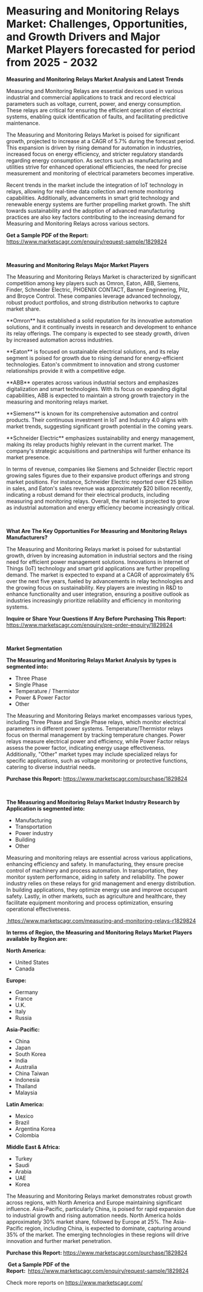 <p><h1>Measuring and Monitoring Relays Market: Challenges, Opportunities, and Growth Drivers and Major Market Players forecasted for period from 2025 - 2032</h1></p><p><strong>Measuring and Monitoring Relays Market Analysis and Latest Trends</strong></p>
<p><p>Measuring and Monitoring Relays are essential devices used in various industrial and commercial applications to track and record electrical parameters such as voltage, current, power, and energy consumption. These relays are critical for ensuring the efficient operation of electrical systems, enabling quick identification of faults, and facilitating predictive maintenance.</p><p>The Measuring and Monitoring Relays Market is poised for significant growth, projected to increase at a CAGR of 5.7% during the forecast period. This expansion is driven by rising demand for automation in industries, increased focus on energy efficiency, and stricter regulatory standards regarding energy consumption. As sectors such as manufacturing and utilities strive for enhanced operational efficiencies, the need for precise measurement and monitoring of electrical parameters becomes imperative.</p><p>Recent trends in the market include the integration of IoT technology in relays, allowing for real-time data collection and remote monitoring capabilities. Additionally, advancements in smart grid technology and renewable energy systems are further propelling market growth. The shift towards sustainability and the adoption of advanced manufacturing practices are also key factors contributing to the increasing demand for Measuring and Monitoring Relays across various sectors.</p></p>
<p><strong>Get a Sample PDF of the Report:&nbsp;</strong> <a href="https://www.marketscagr.com/enquiry/request-sample/1829824?utm_campaign=2299&utm_medium=2&utm_source=Github&utm_content=ia&utm_term=14022025&utm_id=measuring-and-monitoring-relays">https://www.marketscagr.com/enquiry/request-sample/1829824</a></p>
<p>&nbsp;</p>
<p><strong>Measuring and Monitoring Relays Major Market Players</strong></p>
<p><p>The Measuring and Monitoring Relays Market is characterized by significant competition among key players such as Omron, Eaton, ABB, Siemens, Finder, Schneider Electric, PHOENIX CONTACT, Banner Engineering, Pilz, and Broyce Control. These companies leverage advanced technology, robust product portfolios, and strong distribution networks to capture market share.</p><p>**Omron** has established a solid reputation for its innovative automation solutions, and it continually invests in research and development to enhance its relay offerings. The company is expected to see steady growth, driven by increased automation across industries.</p><p>**Eaton** is focused on sustainable electrical solutions, and its relay segment is poised for growth due to rising demand for energy-efficient technologies. Eaton's commitment to innovation and strong customer relationships provide it with a competitive edge.</p><p>**ABB** operates across various industrial sectors and emphasizes digitalization and smart technologies. With its focus on expanding digital capabilities, ABB is expected to maintain a strong growth trajectory in the measuring and monitoring relays market.</p><p>**Siemens** is known for its comprehensive automation and control products. Their continuous investment in IoT and Industry 4.0 aligns with market trends, suggesting significant growth potential in the coming years.</p><p>**Schneider Electric** emphasizes sustainability and energy management, making its relay products highly relevant in the current market. The company's strategic acquisitions and partnerships will further enhance its market presence.</p><p>In terms of revenue, companies like Siemens and Schneider Electric report growing sales figures due to their expansive product offerings and strong market positions. For instance, Schneider Electric reported over €25 billion in sales, and Eaton's sales revenue was approximately $20 billion recently, indicating a robust demand for their electrical products, including measuring and monitoring relays. Overall, the market is projected to grow as industrial automation and energy efficiency become increasingly critical.</p></p>
<p>&nbsp;</p>
<p><strong>What Are The Key Opportunities For Measuring and Monitoring Relays Manufacturers?</strong></p>
<p><p>The Measuring and Monitoring Relays market is poised for substantial growth, driven by increasing automation in industrial sectors and the rising need for efficient power management solutions. Innovations in Internet of Things (IoT) technology and smart grid applications are further propelling demand. The market is expected to expand at a CAGR of approximately 6% over the next five years, fueled by advancements in relay technologies and the growing focus on sustainability. Key players are investing in R&D to enhance functionality and user integration, ensuring a positive outlook as industries increasingly prioritize reliability and efficiency in monitoring systems.</p></p>
<p><strong>Inquire or Share Your Questions If Any Before Purchasing This Report:</strong> <a href="https://www.marketscagr.com/enquiry/pre-order-enquiry/1829824?utm_campaign=2299&utm_medium=2&utm_source=Github&utm_content=ia&utm_term=14022025&utm_id=measuring-and-monitoring-relays">https://www.marketscagr.com/enquiry/pre-order-enquiry/1829824</a></p>
<p>&nbsp;</p>
<p><strong>Market Segmentation</strong></p>
<p><strong>The Measuring and Monitoring Relays Market Analysis by types is segmented into:</strong></p>
<p><ul><li>Three Phase</li><li>Single Phase</li><li>Temperature / Thermistor</li><li>Power & Power Factor</li><li>Other</li></ul></p>
<p><p>The Measuring and Monitoring Relays market encompasses various types, including Three Phase and Single Phase relays, which monitor electrical parameters in different power systems. Temperature/Thermistor relays focus on thermal management by tracking temperature changes. Power relays measure electrical power and efficiency, while Power Factor relays assess the power factor, indicating energy usage effectiveness. Additionally, "Other" market types may include specialized relays for specific applications, such as voltage monitoring or protective functions, catering to diverse industrial needs.</p></p>
<p><strong>Purchase this Report:&nbsp;</strong><a href="https://www.marketscagr.com/purchase/1829824?utm_campaign=2299&utm_medium=2&utm_source=Github&utm_content=ia&utm_term=14022025&utm_id=measuring-and-monitoring-relays">https://www.marketscagr.com/purchase/1829824</a></p>
<p>&nbsp;</p>
<p><strong>The Measuring and Monitoring Relays Market Industry Research by Application is segmented into:</strong></p>
<p><ul><li>Manufacturing</li><li>Transportation</li><li>Power industry</li><li>Building</li><li>Other</li></ul></p>
<p><p>Measuring and monitoring relays are essential across various applications, enhancing efficiency and safety. In manufacturing, they ensure precise control of machinery and process automation. In transportation, they monitor system performance, aiding in safety and reliability. The power industry relies on these relays for grid management and energy distribution. In building applications, they optimize energy use and improve occupant safety. Lastly, in other markets, such as agriculture and healthcare, they facilitate equipment monitoring and process optimization, ensuring operational effectiveness.</p></p>
<p><a href="https://www.marketscagr.com/measuring-and-monitoring-relays-r1829824?utm_campaign=2299&utm_medium=2&utm_source=Github&utm_content=ia&utm_term=14022025&utm_id=measuring-and-monitoring-relays">&nbsp;https://www.marketscagr.com/measuring-and-monitoring-relays-r1829824</a></p>
<p><strong>In terms of Region, the Measuring and Monitoring Relays Market Players available by Region are:</strong></p>
<p>
    <p> <strong> North America: </strong>
        <ul>
            <li>United States</li>
            <li>Canada</li>
        </ul>
        </p> 
    <p> <strong> Europe: </strong>
        <ul>
            <li>Germany</li>
            <li>France</li>
            <li>U.K.</li>
            <li>Italy</li>
            <li>Russia</li>
        </ul>
        </p> 
    <p> <strong> Asia-Pacific: </strong>
        <ul>
            <li>China</li>
            <li>Japan</li>
            <li>South Korea</li>
            <li>India</li>
            <li>Australia</li>
            <li>China Taiwan</li>
            <li>Indonesia</li>
            <li>Thailand</li>
            <li>Malaysia</li>
        </ul>
        </p> 
    <p> <strong> Latin America: </strong>
        <ul>
            <li>Mexico</li>
            <li>Brazil</li>
            <li>Argentina Korea</li>
            <li>Colombia</li>
        </ul>
        </p> 
    <p> <strong> Middle East & Africa: </strong>
        <ul>
            <li>Turkey</li>
            <li>Saudi</li>
            <li>Arabia</li>
            <li>UAE</li>
            <li>Korea</li>
        </ul>
    </p>
    </p>
<p><p>The Measuring and Monitoring Relays market demonstrates robust growth across regions, with North America and Europe maintaining significant influence. Asia-Pacific, particularly China, is poised for rapid expansion due to industrial growth and rising automation needs. North America holds approximately 30% market share, followed by Europe at 25%. The Asia-Pacific region, including China, is expected to dominate, capturing around 35% of the market. The emerging technologies in these regions will drive innovation and further market penetration.</p></p>
<p><strong>Purchase this Report: </strong><a href="https://www.marketscagr.com/purchase/1829824?utm_campaign=2299&utm_medium=2&utm_source=Github&utm_content=ia&utm_term=14022025&utm_id=measuring-and-monitoring-relays">https://www.marketscagr.com/purchase/1829824</a></p>
<p>&nbsp;<strong>Get a Sample PDF of the Report:&nbsp;&nbsp;</strong><a href="https://www.marketscagr.com/enquiry/request-sample/1829824?utm_campaign=2299&utm_medium=2&utm_source=Github&utm_content=ia&utm_term=14022025&utm_id=measuring-and-monitoring-relays">https://www.marketscagr.com/enquiry/request-sample/1829824</a></p>
<p><strong></strong></p>
<p>Check more reports on <a href="https://www.marketscagr.com/?utm_campaign=2299&utm_medium=2&utm_source=Github&utm_content=ia&utm_term=14022025&utm_id=measuring-and-monitoring-relays">https://www.marketscagr.com/</a></p>